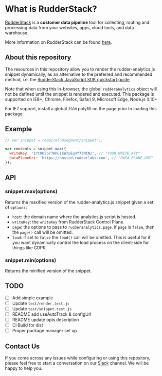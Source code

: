 # What is RudderStack?

[RudderStack](https://rudderstack.com/) is a **customer data pipeline** tool for collecting, routing and processing data from your websites, apps, cloud tools, and data warehouse.

More information on RudderStack can be found [here](https://github.com/rudderlabs/rudder-server).

## About this repository

The resources in this repository allow you to render the rudder-analytics.js snippet dynamically, as an alternative to the preferred and recommended method, i.e. the [RudderStack JavaScript SDK quickstart guide](https://github.com/rudderlabs/rudder-sdk-js#how-to-use-the-rudderstack-javascript-sdk). 

Note that when using this in-browser, the global `rudderanalytics` object will not be defined until the snippet is rendered and executed. This package is supported on IE8+, Chrome, Firefox, Safari 9, Microsoft Edge, Node.js 0.10+

For IE7 support, install a global `JSON` polyfill on the page prior to loading this package.

## Example

```js
// var snippet = require('@segment/snippet');

var contents = snippet.max({
  writeKey: '1Yt0USbr7HhL1KWTpEq4Y73NCNz', // "YOUR_WRITE_KEY"
  dataPlaneUri: 'https://hosted.rudderlabs.com', // "DATA_PLANE_URI"
});
```

## API

### snippet.max(options)

  Returns the maxified version of the rudder-analytics.js snippet given a set of `options`:

  * `host`: the domain name where the analytics.js script is hosted.
  * `writeKey`: the `writeKey` from RudderStack Control Plane.
  * `page`: the options to pass to `rudderanalytics.page`. if `page` is `false`, then the `page()` call will be omitted.
  * `load`: if set to `false` the `load()` call will be omitted. This is useful for if you want dynamically control the load process on the client-side for things like GDPR.


### snippet.min(options)

  Returns the minified version of the snippet.

## TODO

- [ ] Add simple example
- [ ] Update `test/render.test.js`
- [ ] Update `test/snippet.test.js`
- [ ] README add useAutoTrack & configUrl
- [ ] README update opts description
- [ ] CI Build for dist
- [ ] Proper package manager set up

## Contact Us

If you come across any issues while configuring or using this repository, please feel free to start a conversation on our [Slack](https://resources.rudderstack.com/join-rudderstack-slack) channel. We will be happy to help you.
